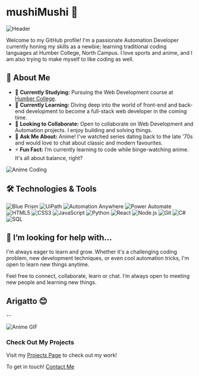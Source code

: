 # mushiMushi 👋

![Header](https://media1.tenor.com/m/aET-iakaCDMAAAAC/great-teacher-onizuka-gto.gif)

Welcome to my GitHub profile! I'm a passionate Automation Developer currently honing my skills as a newbie; learning traditional coding languages at Humber College, North Campus. I love sports and anime, and I am also trying to make myself to like coding as well.

## 🚀 About Me

- 🔭 **Currently Studying:** Pursuing the Web Development course at [Humber College](https://www.humber.ca/).
- 🌱 **Currently Learning:** Diving deep into the world of front-end and back-end development to become a full-stack web developer in the coming time.
- 👯 **Looking to Collaborate:** Open to collaborate on Web Development and Automation projects. I enjoy building and solving things.
- 💬 **Ask Me About:** Anime! I've watched series dating back to the late '70s and would love to chat about classic and modern favourites.
- ⚡ **Fun Fact:** I’m currently learning to code while binge-watching anime. It's all about balance, right?

![Anime Coding](https://media.giphy.com/media/Ll22OhMLAlVDb8UQWe/giphy.gif)

## 🛠️ Technologies & Tools

![Blue Prism](https://img.shields.io/badge/-Blue%20Prism-001eff?style=flat-square&logo=blue-prism&logoColor=white)
![UiPath](https://img.shields.io/badge/-UiPath-f40c06?style=flat-square&logo=uipath&logoColor=white)
![Automation Anywhere](https://img.shields.io/badge/-Automation%20Anywhere-f79d31?style=flat-square&logo=automation-anywhere&logoColor=black)
![Power Automate](https://img.shields.io/badge/-Power%20Automate-0078d4?style=flat-square&logo=power-automate&logoColor=white)
![HTML5](https://img.shields.io/badge/-HTML5-E34F26?style=flat-square&logo=html5&logoColor=white)
![CSS3](https://img.shields.io/badge/-CSS3-1572B6?style=flat-square&logo=css3)
![JavaScript](https://img.shields.io/badge/-JavaScript-F7DF1E?style=flat-square&logo=javascript&logoColor=black)
![Python](https://img.shields.io/badge/-Python-3776AB?style=flat-square&logo=python&logoColor=white)
![React](https://img.shields.io/badge/-React-61DAFB?style=flat-square&logo=react&logoColor=black)
![Node.js](https://img.shields.io/badge/-Node.js-339933?style=flat-square&logo=node.js&logoColor=white)
![Git](https://img.shields.io/badge/-Git-F05032?style=flat-square&logo=git&logoColor=white)
![C#](https://img.shields.io/badge/-C%23-239120?style=flat-square&logo=c-sharp&logoColor=white)
![SQL](https://img.shields.io/badge/-SQL-CC2927?style=flat-square&logo=microsoft-sql-server&logoColor=white)


## 🤔 I’m looking for help with...

I'm always eager to learn and grow. Whether it's a challenging coding problem, new development techniques, or even cool automation tricks, I'm open to learn new things anytime.

Feel free to connect, collaborate, learn or chat. I’m always open to meeting new people and learning new things. 
  ## Arigatto 😊
--
  

![Anime GIF](https://i.pinimg.com/originals/2d/2d/81/2d2d81b7042e6f915ba384816de20acd.gif)

### Check Out My Projects
Visit my [Projects Page](https://github.com/sumsingh11/Markdown-Portfolio/blob/main/projects.md) to check out my work!

To get in touch! [Contact Me](https://github.com/sumsingh11/Markdown-Portfolio/blob/main/contacts.md)
